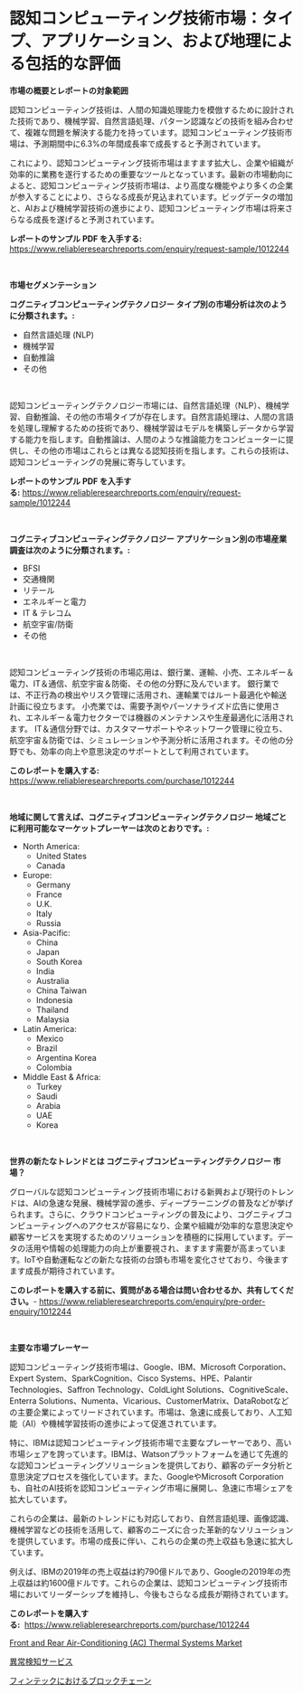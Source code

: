 <p><h1>認知コンピューティング技術市場：タイプ、アプリケーション、および地理による包括的な評価</h1></p><p><strong>市場の概要とレポートの対象範囲</strong></p>
<p><p>認知コンピューティング技術は、人間の知識処理能力を模倣するために設計された技術であり、機械学習、自然言語処理、パターン認識などの技術を組み合わせて、複雑な問題を解決する能力を持っています。認知コンピューティング技術市場は、予測期間中に6.3%の年間成長率で成長すると予測されています。</p><p>これにより、認知コンピューティング技術市場はますます拡大し、企業や組織が効率的に業務を遂行するための重要なツールとなっています。最新の市場動向によると、認知コンピューティング技術市場は、より高度な機能やより多くの企業が参入することにより、さらなる成長が見込まれています。ビッグデータの増加と、AIおよび機械学習技術の進歩により、認知コンピューティング市場は将来さらなる成長を遂げると予測されています。</p></p>
<p><strong>レポートのサンプル PDF を入手する:</strong> <a href="https://www.reliableresearchreports.com/enquiry/request-sample/1012244">https://www.reliableresearchreports.com/enquiry/request-sample/1012244</a></p>
<p>&nbsp;</p>
<p><strong>市場セグメンテーション</strong></p>
<p><strong>コグニティブコンピューティングテクノロジー タイプ別の市場分析は次のように分類されます。:</strong></p>
<p><ul><li>自然言語処理 (NLP)</li><li>機械学習</li><li>自動推論</li><li>その他</li></ul></p>
<p>&nbsp;</p>
<p><p>認知コンピューティングテクノロジー市場には、自然言語処理（NLP）、機械学習、自動推論、その他の市場タイプが存在します。自然言語処理は、人間の言語を処理し理解するための技術であり、機械学習はモデルを構築しデータから学習する能力を指します。自動推論は、人間のような推論能力をコンピューターに提供し、その他の市場はこれらとは異なる認知技術を指します。これらの技術は、認知コンピューティングの発展に寄与しています。</p></p>
<p><strong>レポートのサンプル PDF を入手する:</strong>&nbsp;<a href="https://www.reliableresearchreports.com/enquiry/request-sample/1012244">https://www.reliableresearchreports.com/enquiry/request-sample/1012244</a></p>
<p>&nbsp;</p>
<p><strong> コグニティブコンピューティングテクノロジー アプリケーション別の市場産業調査は次のように分類されます。:</strong></p>
<p><ul><li>BFSI</li><li>交通機関</li><li>リテール</li><li>エネルギーと電力</li><li>IT & テレコム</li><li>航空宇宙/防衛</li><li>その他</li></ul></p>
<p>&nbsp;</p>
<p><p>認知コンピューティング技術の市場応用は、銀行業、運輸、小売、エネルギー＆電力、IT＆通信、航空宇宙＆防衛、その他の分野に及んでいます。 銀行業では、不正行為の検出やリスク管理に活用され、運輸業ではルート最適化や輸送計画に役立ちます。 小売業では、需要予測やパーソナライズド広告に使用され、エネルギー＆電力セクターでは機器のメンテナンスや生産最適化に活用されます。 IT＆通信分野では、カスタマーサポートやネットワーク管理に役立ち、航空宇宙＆防衛では、シミュレーションや予測分析に活用されます。その他の分野でも、効率の向上や意思決定のサポートとして利用されています。</p></p>
<p><strong>このレポートを購入する:</strong>&nbsp; <a href="https://www.reliableresearchreports.com/purchase/1012244">https://www.reliableresearchreports.com/purchase/1012244</a></p>
<p>&nbsp;</p>
<p><strong>地域に関して言えば、コグニティブコンピューティングテクノロジー 地域ごとに利用可能なマーケットプレーヤーは次のとおりです。:</strong></p>
<p><ul>
    <li>
        North America:
        <ul>
            <li>United States</li>
            <li>Canada</li>
        </ul>
    </li>
    <li>
        Europe:
        <ul>
            <li>Germany</li>
            <li>France</li>
            <li>U.K.</li>
            <li>Italy</li>
            <li>Russia</li>
        </ul>
    </li>
    <li>
        Asia-Pacific:
        <ul>
            <li>China</li>
            <li>Japan</li>
            <li>South Korea</li>
            <li>India</li>
            <li>Australia</li>
            <li>China Taiwan</li>
            <li>Indonesia</li>
            <li>Thailand</li>
            <li>Malaysia</li>
        </ul>
    </li>
    <li>
        Latin America:
        <ul>
            <li>Mexico</li>
            <li>Brazil</li>
            <li>Argentina Korea</li>
            <li>Colombia</li>
        </ul>
    </li>
    <li>
        Middle East & Africa:
        <ul>
            <li>Turkey</li>
            <li>Saudi</li>
            <li>Arabia</li>
            <li>UAE</li>
            <li>Korea</li>
        </ul>
    </li>
    </ul></p>
<p>&nbsp;</p>
<p><strong>世界の新たなトレンドとは コグニティブコンピューティングテクノロジー 市場？</strong></p>
<p><p>グローバルな認知コンピューティング技術市場における新興および現行のトレンドは、AIの急速な発展、機械学習の進歩、ディープラーニングの普及などが挙げられます。さらに、クラウドコンピューティングの普及により、コグニティブコンピューティングへのアクセスが容易になり、企業や組織が効率的な意思決定や顧客サービスを実現するためのソリューションを積極的に採用しています。データの活用や情報の処理能力の向上が重要視され、ますます需要が高まっています。IoTや自動運転などの新たな技術の台頭も市場を変化させており、今後ますます成長が期待されています。</p></p>
<p><strong>このレポートを購入する前に、質問がある場合は問い合わせるか、共有してください。</strong>- <a href="https://www.reliableresearchreports.com/enquiry/pre-order-enquiry/1012244">https://www.reliableresearchreports.com/enquiry/pre-order-enquiry/1012244</a></p>
<p>&nbsp;</p>
<p><strong>主要な市場プレーヤー</strong></p>
<p><p>認知コンピューティング技術市場は、Google、IBM、Microsoft Corporation、Expert System、SparkCognition、Cisco Systems、HPE、Palantir Technologies、Saffron Technology、ColdLight Solutions、CognitiveScale、Enterra Solutions、Numenta、Vicarious、CustomerMatrix、DataRobotなどの主要企業によってリードされています。市場は、急速に成長しており、人工知能（AI）や機械学習技術の進歩によって促進されています。</p><p>特に、IBMは認知コンピューティング技術市場で主要なプレーヤーであり、高い市場シェアを誇っています。IBMは、Watsonプラットフォームを通じて先進的な認知コンピューティングソリューションを提供しており、顧客のデータ分析と意思決定プロセスを強化しています。また、GoogleやMicrosoft Corporationも、自社のAI技術を認知コンピューティング市場に展開し、急速に市場シェアを拡大しています。</p><p>これらの企業は、最新のトレンドにも対応しており、自然言語処理、画像認識、機械学習などの技術を活用して、顧客のニーズに合った革新的なソリューションを提供しています。市場の成長に伴い、これらの企業の売上収益も急速に拡大しています。</p><p>例えば、IBMの2019年の売上収益は約790億ドルであり、Googleの2019年の売上収益は約1600億ドルです。これらの企業は、認知コンピューティング技術市場においてリーダーシップを維持し、今後もさらなる成長が期待されています。</p></p>
<p><strong>このレポートを購入する:</strong>&nbsp;&nbsp;<a href="https://www.reliableresearchreports.com/purchase/1012244">https://www.reliableresearchreports.com/purchase/1012244</a></p>
<p><p><a href="https://circular-yam-9b9.notion.site/Front-and-Rear-Air-Conditioning-AC-Thermal-Systems-Market-Size-Global-Industry-Overview-Market-S-0478eba0b7524e3fbb6b4c90107e87ae">Front and Rear Air-Conditioning (AC) Thermal Systems Market</a></p><p><a href="https://github.com/marbadji/Market-Research-Report-List-1/blob/main/90596286028.md">異常検知サービス</a></p><p><a href="https://github.com/KaydenJohns1964/Market-Research-Report-List-1/blob/main/19062526029.md">フィンテックにおけるブロックチェーン</a></p></p>